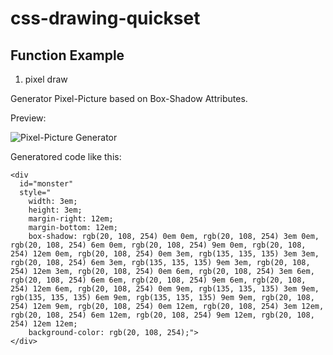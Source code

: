 # css-drawing-quickset

## Function Example

1. pixel draw

Generator Pixel-Picture based on Box-Shadow Attributes.

Preview:

![Pixel-Picture Generator](https://i.imgur.com/wCWVyKs.png)

Generatored code like this:

```
<div 
  id="monster" 
  style="
    width: 3em; 
    height: 3em; 
    margin-right: 12em; 
    margin-bottom: 12em; 
    box-shadow: rgb(20, 108, 254) 0em 0em, rgb(20, 108, 254) 3em 0em, rgb(20, 108, 254) 6em 0em, rgb(20, 108, 254) 9em 0em, rgb(20, 108, 254) 12em 0em, rgb(20, 108, 254) 0em 3em, rgb(135, 135, 135) 3em 3em, rgb(20, 108, 254) 6em 3em, rgb(135, 135, 135) 9em 3em, rgb(20, 108, 254) 12em 3em, rgb(20, 108, 254) 0em 6em, rgb(20, 108, 254) 3em 6em, rgb(20, 108, 254) 6em 6em, rgb(20, 108, 254) 9em 6em, rgb(20, 108, 254) 12em 6em, rgb(20, 108, 254) 0em 9em, rgb(135, 135, 135) 3em 9em, rgb(135, 135, 135) 6em 9em, rgb(135, 135, 135) 9em 9em, rgb(20, 108, 254) 12em 9em, rgb(20, 108, 254) 0em 12em, rgb(20, 108, 254) 3em 12em, rgb(20, 108, 254) 6em 12em, rgb(20, 108, 254) 9em 12em, rgb(20, 108, 254) 12em 12em; 
    background-color: rgb(20, 108, 254);">
</div>
```
